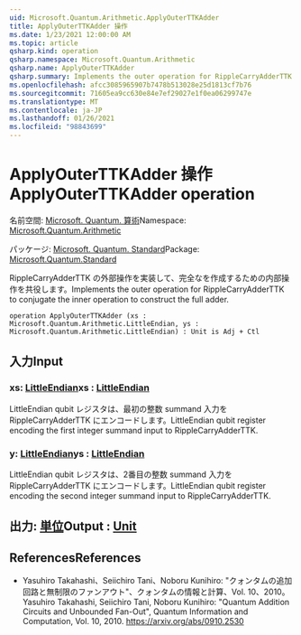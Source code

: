 ```yaml
---
uid: Microsoft.Quantum.Arithmetic.ApplyOuterTTKAdder
title: ApplyOuterTTKAdder 操作
ms.date: 1/23/2021 12:00:00 AM
ms.topic: article
qsharp.kind: operation
qsharp.namespace: Microsoft.Quantum.Arithmetic
qsharp.name: ApplyOuterTTKAdder
qsharp.summary: Implements the outer operation for RippleCarryAdderTTK to conjugate the inner operation to construct the full adder.
ms.openlocfilehash: afcc3085965907b7478b513028e25d1813cf7b76
ms.sourcegitcommit: 71605ea9cc630e84e7ef29027e1f0ea06299747e
ms.translationtype: MT
ms.contentlocale: ja-JP
ms.lasthandoff: 01/26/2021
ms.locfileid: "98843699"
---
```

# <a name="applyouterttkadder-operation"></a><span data-ttu-id="3ea73-102">ApplyOuterTTKAdder 操作</span><span class="sxs-lookup"><span data-stu-id="3ea73-102">ApplyOuterTTKAdder operation</span></span>

<span data-ttu-id="3ea73-103">名前空間: [Microsoft. Quantum. 算術](xref:Microsoft.Quantum.Arithmetic)</span><span class="sxs-lookup"><span data-stu-id="3ea73-103">Namespace: [Microsoft.Quantum.Arithmetic](xref:Microsoft.Quantum.Arithmetic)</span></span>

<span data-ttu-id="3ea73-104">パッケージ: [Microsoft. Quantum. Standard](https://nuget.org/packages/Microsoft.Quantum.Standard)</span><span class="sxs-lookup"><span data-stu-id="3ea73-104">Package: [Microsoft.Quantum.Standard](https://nuget.org/packages/Microsoft.Quantum.Standard)</span></span>


<span data-ttu-id="3ea73-105">RippleCarryAdderTTK の外部操作を実装して、完全なを作成するための内部操作を共役します。</span><span class="sxs-lookup"><span data-stu-id="3ea73-105">Implements the outer operation for RippleCarryAdderTTK to conjugate the inner operation to construct the full adder.</span></span>

```qsharp
operation ApplyOuterTTKAdder (xs : Microsoft.Quantum.Arithmetic.LittleEndian, ys : Microsoft.Quantum.Arithmetic.LittleEndian) : Unit is Adj + Ctl
```


## <a name="input"></a><span data-ttu-id="3ea73-106">入力</span><span class="sxs-lookup"><span data-stu-id="3ea73-106">Input</span></span>

### <a name="xs--littleendian"></a><span data-ttu-id="3ea73-107">xs: [LittleEndian](xref:Microsoft.Quantum.Arithmetic.LittleEndian)</span><span class="sxs-lookup"><span data-stu-id="3ea73-107">xs : [LittleEndian](xref:Microsoft.Quantum.Arithmetic.LittleEndian)</span></span>

<span data-ttu-id="3ea73-108">LittleEndian qubit レジスタは、最初の整数 summand 入力を RippleCarryAdderTTK にエンコードします。</span><span class="sxs-lookup"><span data-stu-id="3ea73-108">LittleEndian qubit register encoding the first integer summand input to RippleCarryAdderTTK.</span></span>


### <a name="ys--littleendian"></a><span data-ttu-id="3ea73-109">y: [LittleEndian](xref:Microsoft.Quantum.Arithmetic.LittleEndian)</span><span class="sxs-lookup"><span data-stu-id="3ea73-109">ys : [LittleEndian](xref:Microsoft.Quantum.Arithmetic.LittleEndian)</span></span>

<span data-ttu-id="3ea73-110">LittleEndian qubit レジスタは、2番目の整数 summand 入力を RippleCarryAdderTTK にエンコードします。</span><span class="sxs-lookup"><span data-stu-id="3ea73-110">LittleEndian qubit register encoding the second integer summand input to RippleCarryAdderTTK.</span></span>



## <a name="output--unit"></a><span data-ttu-id="3ea73-111">出力: [単位](xref:microsoft.quantum.lang-ref.unit)</span><span class="sxs-lookup"><span data-stu-id="3ea73-111">Output : [Unit](xref:microsoft.quantum.lang-ref.unit)</span></span>



## <a name="references"></a><span data-ttu-id="3ea73-112">References</span><span class="sxs-lookup"><span data-stu-id="3ea73-112">References</span></span>

- <span data-ttu-id="3ea73-113">Yasuhiro Takahashi、Seiichiro Tani、Noboru Kunihiro: "クォンタムの追加回路と無制限のファンアウト"、クォンタムの情報と計算、Vol. 10、2010。</span><span class="sxs-lookup"><span data-stu-id="3ea73-113">Yasuhiro Takahashi, Seiichiro Tani, Noboru Kunihiro: "Quantum Addition Circuits and Unbounded Fan-Out", Quantum Information and Computation, Vol. 10, 2010.</span></span>
  https://arxiv.org/abs/0910.2530